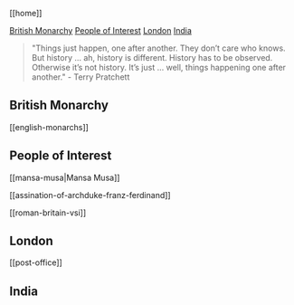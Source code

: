 [[home]]

[British Monarchy](#british-monarchy)
[People of Interest](#people-of-interest)
[London](#london)
[India](#india)

> "Things just happen, one after another. They don’t care who knows. But history … ah, history is different. History has to be observed. Otherwise it’s not history. It’s just … well, things happening one after another." - Terry Pratchett

## British Monarchy

[[english-monarchs]]

## People of Interest

[[mansa-musa|Mansa Musa]]

[[assination-of-archduke-franz-ferdinand]]

[[roman-britain-vsi]]

## London

[[post-office]]

## India

